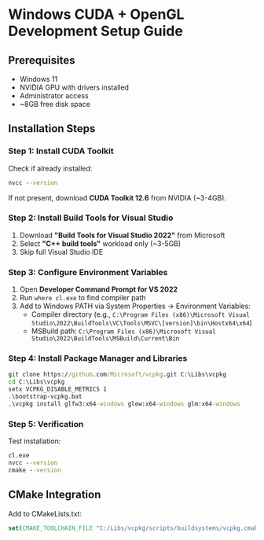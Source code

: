 # Windows CUDA + OpenGL Development Setup Guide

## Prerequisites
- Windows 11
- NVIDIA GPU with drivers installed
- Administrator access
- ~8GB free disk space

## Installation Steps

### Step 1: Install CUDA Toolkit
Check if already installed:
```cmd
nvcc --version
```
If not present, download **CUDA Toolkit 12.6** from NVIDIA (~3-4GB).

### Step 2: Install Build Tools for Visual Studio
1. Download **"Build Tools for Visual Studio 2022"** from Microsoft
2. Select **"C++ build tools"** workload only (~3-5GB)
3. Skip full Visual Studio IDE

### Step 3: Configure Environment Variables
1. Open **Developer Command Prompt for VS 2022**
2. Run `where cl.exe` to find compiler path
3. Add to Windows PATH via System Properties → Environment Variables:
   - Compiler directory (e.g., `C:\Program Files (x86)\Microsoft Visual Studio\2022\BuildTools\VC\Tools\MSVC\[version]\bin\Hostx64\x64`)
   - MSBuild path: `C:\Program Files (x86)\Microsoft Visual Studio\2022\BuildTools\MSBuild\Current\Bin`

### Step 4: Install Package Manager and Libraries
```cmd
git clone https://github.com/Microsoft/vcpkg.git C:\Libs\vcpkg
cd C:\Libs\vcpkg
setx VCPKG_DISABLE_METRICS 1
.\bootstrap-vcpkg.bat
.\vcpkg install glfw3:x64-windows glew:x64-windows glm:x64-windows
```

### Step 5: Verification
Test installation:
```cmd
cl.exe
nvcc --version
cmake --version
```

## CMake Integration
Add to CMakeLists.txt:
```cmake
set(CMAKE_TOOLCHAIN_FILE "C:/Libs/vcpkg/scripts/buildsystems/vcpkg.cmake")
```
